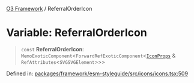 [O3 Framework](../API.md) / ReferralOrderIcon

# Variable: ReferralOrderIcon

> `const` **ReferralOrderIcon**: `MemoExoticComponent`\<`ForwardRefExoticComponent`\<[`IconProps`](../type-aliases/IconProps.md) & `RefAttributes`\<`SVGSVGElement`\>\>\>

Defined in: [packages/framework/esm-styleguide/src/icons/icons.tsx:509](https://github.com/habeshabro/openmrs-esm-core/blob/main/packages/framework/esm-styleguide/src/icons/icons.tsx#L509)
